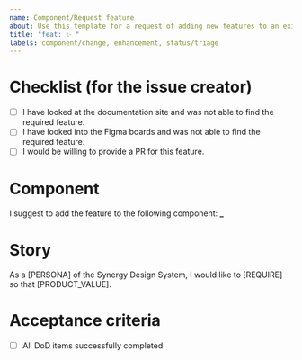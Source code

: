 ```yaml
---
name: Component/Request feature
about: Use this template for a request of adding new features to an existing component.
title: "feat: ✨ "
labels: component/change, enhancement, status/triage
---
```


<!--
Thank you for taking your time to request a new feature for a component of the Synergy Design System.

Please make sure to read the existing documentation and confirm the functionality is not already provided by the given component.
-->

# Checklist (for the issue creator)

- [ ] I have looked at the documentation site and was not able to find the required feature.
- [ ] I have looked into the Figma boards and was not able to find the required feature.
- [ ] I would be willing to provide a PR for this feature.

# Component

I suggest to add the feature to the following component: **\_**

# Story

<!--
The Story should answer the following questions:
- What is the use-case and the requirement to be solved?
- Why is this component needed?
- What should the component do and how should it behave?
- What is the application context?
-->

As a [PERSONA] of the Synergy Design System, I would like to [REQUIRE] so that [PRODUCT_VALUE].

# Acceptance criteria

- [ ] All DoD items successfully completed
<!--
Add further specific criterias for the new feature.
-->
